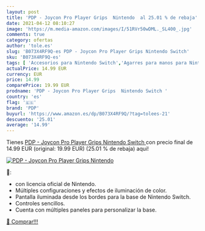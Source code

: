 ```yaml
---
layout: post
title: 'PDP - Joycon Pro Player Grips  Nintendo  al 25.01 % de rebaja'
date: 2021-04-12 08:10:27
image: 'https://m.media-amazon.com/images/I/51RVr50wDML._SL400_.jpg'
comments: true
category: ofertas
author: 'tole.es'
slug: 'B073X4RF9Q-es PDP - Joycon Pro Player Grips Nintendo Switch'
sku: 'B073X4RF9Q-es'
tags: [ 'Accesorios para Nintendo Switch','Agarres para manos para Nintendo Switch','Hardware y juegos para Nintendo Switch','Videojuegos','nintendo','pdp', ]
actualPrice: 14.99 EUR
currency: EUR
price: 14.99
comparePrice: 19.99 EUR
prodname: 'PDP - Joycon Pro Player Grips  Nintendo Switch '
country: 'es'
flag: '🇪🇸'
brand: 'PDP'
buyurl: 'https://www.amazon.es/dp/B073X4RF9Q/?tag=tolees-21'
descuento: '25.01'
average: '14.99'
---
```


Tienes [PDP - Joycon Pro Player Grips  Nintendo Switch ](https://www.amazon.es/dp/B073X4RF9Q/?tag=tolees-21) con precio final de  14.99 EUR (original: 19.99 EUR) (25.01 %  de rebaja) aqui!

[![PDP - Joycon Pro Player Grips  Nintendo ](https://m.media-amazon.com/images/I/51RVr50wDML._SL400_.jpg)](https://www.amazon.es/dp/B073X4RF9Q/?tag=tolees-21)

🔎:

- con licencia oficial de Nintendo.
- Múltiples configuraciones y efectos de iluminación de color.
- Pantalla iluminada desde los bordes para la base de Nintendo Switch.
- Controles sencillos.
- Cuenta con múltiples paneles para personalizar la base.

[🛒 Comprar!!!](https://www.amazon.es/dp/B073X4RF9Q/?tag=tolees-21)
